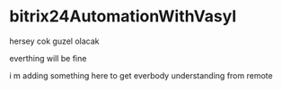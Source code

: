 # bitrix24AutomationWithVasyl

hersey cok guzel olacak

everthing will be fine 



i m adding something here to get everbody understanding 
from remote


